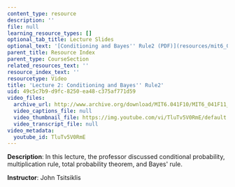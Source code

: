 ```yaml
---
content_type: resource
description: ''
file: null
learning_resource_types: []
optional_tab_title: Lecture Slides
optional_text: '[Conditioning and Bayes'' Rule2 (PDF)](resources/mit6_041scf13_l02)'
parent_title: Resource Index
parent_type: CourseSection
related_resources_text: ''
resource_index_text: ''
resourcetype: Video
title: 'Lecture 2: Conditioning and Bayes'' Rule2'
uid: 49c5c7b9-d9fc-8250-ea48-c375af771d59
video_files:
  archive_url: http://www.archive.org/download/MIT6.041F10/MIT6_041F11_lec02_300k.mp4
  video_captions_file: null
  video_thumbnail_file: https://img.youtube.com/vi/TluTv5V0RmE/default.jpg
  video_transcript_file: null
video_metadata:
  youtube_id: TluTv5V0RmE
---
```


**Description**: In this lecture, the professor discussed conditional probability, multiplication rule, total probability theorem, and Bayes' rule.

**Instructor**: John Tsitsiklis